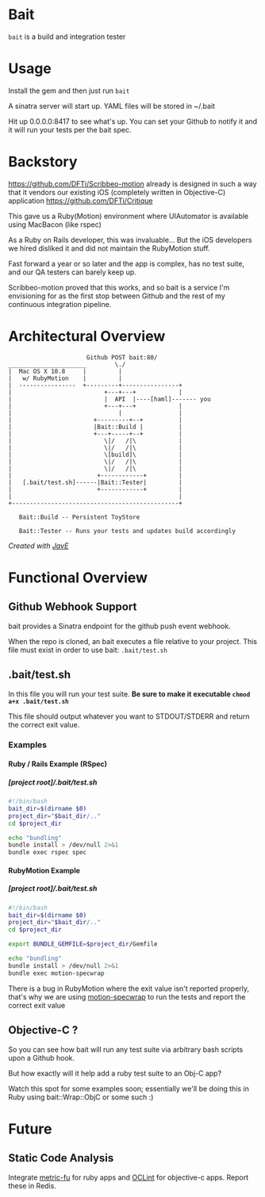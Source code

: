 Bait
====

`bait` is a build and integration tester

# Usage

Install the gem and then just run `bait`

A sinatra server will start up. YAML files will be stored in ~/.bait

Hit up 0.0.0.0:8417 to see what's up. You can set your Github to notify it and it will run your tests per the bait spec.

# Backstory

https://github.com/DFTi/Scribbeo-motion already is designed in such a way that it vendors our existing iOS (completely written in Objective-C) application https://github.com/DFTi/Critique

This gave us a Ruby(Motion) environment where UIAutomator is available using MacBacon (like rspec)

As a Ruby on Rails developer, this was invaluable... But the iOS developers we hired disliked it and did not maintain the RubyMotion stuff.

Fast forward a year or so later and the app is complex, has no test suite, and our QA testers can barely keep up.

Scribbeo-motion proved that this works, and so bait is a service I'm envisioning for as the first stop between Github and the rest of my continuous integration pipeline.

# Architectural Overview

```
                      Github POST bait:80/
______________________        \./
|  Mac OS X 10.8     |         |
|   w/ RubyMotion    |         |
|  ----------------  +---------+----------------+
|                          +---+---+            |
|                          |  API  |----[haml]------- you
|                          +---+---+            |
|                              |                |
|                       +---------+--+          |
|                       |Bait::Build |          |
|                       +---+-----+--+          |
|                          \|/   /|\            |
|                          \|/   /|\            |
|                          \[build]\            |
|                          \|/   /|\            |
|                          \|/   /|\            |
|                        +------------+         |
|   [.bait/test.sh]------|Bait::Tester|         |
|                        +------------+         |
|                                               |
+-----------------------------------------------+

   Bait::Build -- Persistent ToyStore

   Bait::Tester -- Runs your tests and updates build accordingly
```

*Created with [JavE](http://www.jave.de/)*

# Functional Overview

## Github Webhook Support

bait provides a Sinatra endpoint for the github push event webhook.

When the repo is cloned, an bait executes a file relative to your
project. This file must exist in order to use bait: `.bait/test.sh`

## .bait/test.sh

In this file you will run your test suite. **Be sure to make it
executable `chmod a+x .bait/test.sh`**

This file should output whatever you want to STDOUT/STDERR and return
the correct exit value.

### Examples

#### Ruby / Rails Example (RSpec)

##### [project root]/.bait/test.sh
```bash
#!/bin/bash
bait_dir=$(dirname $0)
project_dir="$bait_dir/.."
cd $project_dir

echo "bundling"
bundle install > /dev/null 2>&1
bundle exec rspec spec
```

#### RubyMotion Example

##### [project root]/.bait/test.sh
```bash
#!/bin/bash
bait_dir=$(dirname $0)
project_dir="$bait_dir/.."
cd $project_dir

export BUNDLE_GEMFILE=$project_dir/Gemfile

echo "bundling"
bundle install > /dev/null 2>&1
bundle exec motion-specwrap
```

There is a bug in RubyMotion where the exit value isn't reported
properly, that's why we are using
[motion-specwrap](https://github.com/mdks/motion-specwrap) to run the
tests and report the correct exit value

## Objective-C ?

So you can see how bait will run any test suite via arbitrary bash
scripts upon a Github hook.

But how exactly will it help add a ruby test suite to an Obj-C app?

Watch this spot for some examples soon; essentially we'll be doing this
in Ruby using bait::Wrap::ObjC or some such :)

# Future

## Static Code Analysis

Integrate [metric-fu](http://metric-fu.rubyforge.org/) for ruby apps and [OCLint](http://oclint.org/) for objective-c apps. Report these in Redis.


